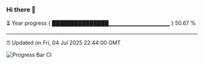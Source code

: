 ### Hi there 👋

⏳ Year progress { ███████████████▁▁▁▁▁▁▁▁▁▁▁▁▁▁▁ } 50.67 %

---

⏰ Updated on Fri, 04 Jul 2025 22:44:00 GMT

![Progress Bar CI](https://github.com/IshwaranRudhara/GIT-ACTION/workflows/Progress%20Bar%20CI/badge.svg)
